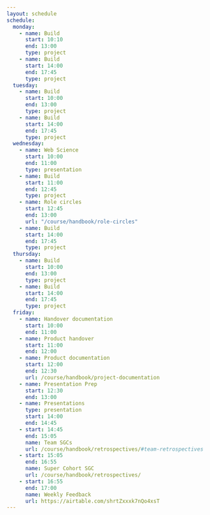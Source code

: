 ```yaml
---
layout: schedule
schedule:
  monday:
    - name: Build
      start: 10:10
      end: 13:00
      type: project
    - name: Build
      start: 14:00
      end: 17:45
      type: project
  tuesday:
    - name: Build
      start: 10:00
      end: 13:00
      type: project
    - name: Build
      start: 14:00
      end: 17:45
      type: project
  wednesday:
    - name: Web Science
      start: 10:00
      end: 11:00
      type: presentation
    - name: Build
      start: 11:00
      end: 12:45
      type: project
    - name: Role circles
      start: 12:45
      end: 13:00
      url: "/course/handbook/role-circles"
    - name: Build
      start: 14:00
      end: 17:45
      type: project
  thursday:
    - name: Build
      start: 10:00
      end: 13:00
      type: project
    - name: Build
      start: 14:00
      end: 17:45
      type: project
  friday:
    - name: Handover documentation
      start: 10:00
      end: 11:00
    - name: Product handover
      start: 11:00
      end: 12:00
    - name: Product documentation
      start: 12:00
      end: 12:30
      url: /course/handbook/project-documentation
    - name: Presentation Prep
      start: 12:30
      end: 13:00
    - name: Presentations
      type: presentation
      start: 14:00
      end: 14:45
    - start: 14:45
      end: 15:05
      name: Team SGCs
      url: /course/handbook/retrospectives/#team-retrospectives
    - start: 15:05
      end: 16:55
      name: Super Cohort SGC
      url: /course/handbook/retrospectives/
    - start: 16:55
      end: 17:00
      name: Weekly Feedback
      url: https://airtable.com/shrtZxxxk7nQo4xsT
---
```

